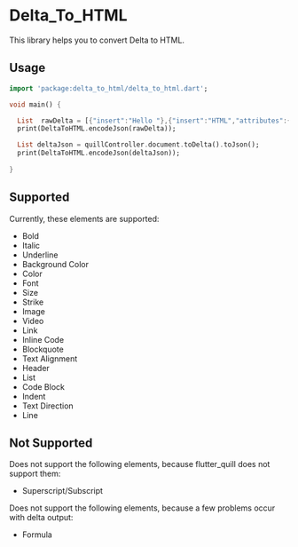 # Delta_To_HTML

This library helps you to convert Delta to HTML.

## Usage

```dart
import 'package:delta_to_html/delta_to_html.dart';

void main() {

  List  rawDelta = [{"insert":"Hello "},{"insert":"HTML","attributes":{"bold":true}}];
  print(DeltaToHTML.encodeJson(rawDelta));

  List deltaJson = quillController.document.toDelta().toJson();
  print(DeltaToHTML.encodeJson(deltaJson));
  
}
```

## Supported
Currently, these elements are supported:
  - Bold
  - Italic
  - Underline
  - Background Color
  - Color
  - Font
  - Size
  - Strike
  - Image
  - Video
  - Link
  - Inline Code
  - Blockquote
  - Text Alignment
  - Header
  - List
  - Code Block
  - Indent
  - Text Direction
  - Line

## Not Supported
Does not support the following elements, because flutter_quill does not support them:
  - Superscript/Subscript


Does not support the following elements, because a few problems occur with delta output:
  - Formula

